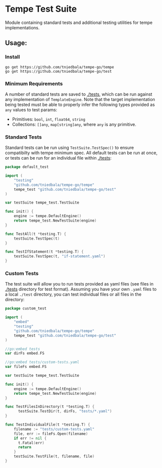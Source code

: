 # Tempe Test Suite
Module containing standard tests and additional testing utilities for tempe implementations.

## Usage:

### Install 
```shell
go get https://github.com/tniedbala/tempe-go/tempe
go get https://github.com/tniedbala/tempe-go/test
```

### Minimum Requirements
A number of standard tests are saved to [./tests](./tests), which can be run against 
any implementation of `TemplateEngine`. Note that the target implementation being tested
must be able to properly infer the following types provided as `any` values to test params:
- Primitives: `bool`, `int`, `float64`, `string`
- Collections: `[]any`, `map[string]any`, where `any` is any primitive.

### Standard Tests
Standard tests can be run using `TestSuite.TestSpec()` to ensure compatibilty with tempe minimum spec. 
All default tests can be run at once, or tests can be run for an individual file within [./tests](./tests):

```go
package default_test

import (
    "testing"
    "github.com/tniedbala/tempe-go/tempe"
    tempe_test "github.com/tniedbala/tempe-go/test"
)

var testSuite tempe_test.TestSuite

func init() {
    engine := tempe.DefaultEngine()
    return tempe_test.NewTestSuite(engine)
}

func TestAll(t *testing.T) {
    testSuite.TestSpec(t)
}

func TestIfStatement(t *testing.T) {
    testSuite.TestSpec(t, "if-statement.yaml")
}
```

### Custom Tests
The test suite will allow you to run tests provided as yaml files (see files in 
[./tests](./tests) directory for test format). Assuming you have your own 
`.yaml` files to a local `./test` directory, you can test individual files or all 
files in the directory:

```go
package custom_test

import (
    "embed"
    "testing"
    "github.com/tniedbala/tempe-go/tempe"
    tempe_test "github.com/tniedbala/tempe-go/test"
)

//go:embed tests
var dirFs embed.FS

//go:embed tests/custom-tests.yaml
var fileFs embed.FS

var testSuite tempe_test.TestSuite

func init() {
    engine := tempe.DefaultEngine()
    return tempe_test.NewTestSuite(engine)
}

func TestFilesInDirectory(t *testing.T) {
	  testSuite.TestDir(t, dirFs, "tests/*.yaml")
}

func TestIndividualFile(t *testing.T) {
    filename := "tests/custom-tests.yaml"
    file, err := fileFs.Open(filename)
    if err != nil {
      t.Fatal(err)
      return
    }
    testSuite.TestFile(t, filename, file)
}
```